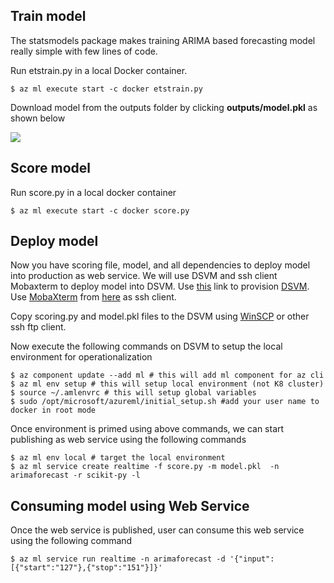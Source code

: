 ## Train model


The statsmodels package makes training ARIMA based forecasting model really simple with few lines of code.

Run etstrain.py in a local Docker container.
```
$ az ml execute start -c docker etstrain.py
```

Download model from the outputs folder by clicking **outputs/model.pkl** as shown below

![](http://neerajkh.blob.core.windows.net/images/OutoutsCapture.png)

## Score model


Run score.py in a local docker container
```
$ az ml execute start -c docker score.py
```

## Deploy model

Now you have scoring file, model, and all dependencies to deploy model into production as web service. We will use DSVM and ssh client Mobaxterm to deploy model into DSVM. Use [this](https://docs.microsoft.com/en-us/azure/machine-learning/machine-learning-data-science-linux-dsvm-intro) link to provision [DSVM](https://docs.microsoft.com/en-us/azure/machine-learning/machine-learning-data-science-linux-dsvm-intro). Use [MobaXterm](http://mobaxterm.mobatek.net/download.html) from [here](http://mobaxterm.mobatek.net/download.html) as ssh client.

Copy scoring.py and model.pkl files to the DSVM using [WinSCP](https://winscp.net/eng/download.php) or other ssh ftp client. 

Now execute the following commands on DSVM to setup the local environment for operationalization
```
$ az component update --add ml # this will add ml component for az cli
$ az ml env setup # this will setup local environment (not K8 cluster)
$ source ~/.amlenvrc # this will setup global variables
$ sudo /opt/microsoft/azureml/initial_setup.sh #add your user name to docker in root mode
```
Once environment is primed using above commands, we can start publishing as web service using the following commands
```	
$ az ml env local # target the local environment
$ az ml service create realtime -f score.py -m model.pkl  -n arimaforecast -r scikit-py -l
```
## Consuming model using Web Service

Once the web service is published, user can consume this web service using the following command
```
$ az ml service run realtime -n arimaforecast -d '{"input":[{"start":"127"},{"stop":"151"}]}'
```
